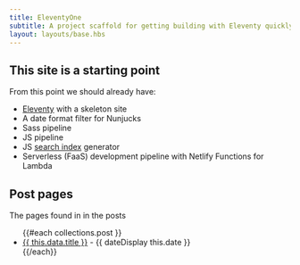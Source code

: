 ```yaml
---
title: EleventyOne
subtitle: A project scaffold for getting building with Eleventy quickly.
layout: layouts/base.hbs
---
```



## This site is a starting point

From this point we should already have:

- [Eleventy](https://11ty.io) with a skeleton site
- A date format filter for Nunjucks
- Sass pipeline
- JS pipeline
- JS [search index](/search.json) generator
- Serverless (FaaS) development pipeline with Netlify Functions for Lambda


## Post pages

The pages found in in the posts

<ul class="listing">
{{#each collections.post }}
  <li>
    <a href="{{ this.url }}">{{ this.data.title }}</a> -
    <time datetime="{{ this.date }}">{{ dateDisplay this.date }}</time>
  </li>
{{/each}}
</ul>



